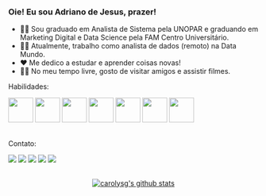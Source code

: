 ### Oie! Eu sou Adriano de Jesus, prazer!

- 👩‍🎓 Sou graduado em Analista de Sistema pela UNOPAR e graduando em Marketing Digital e Data Science pela FAM Centro Universitário.
- 👩‍💻 Atualmente, trabalho como analista de dados (remoto) na Data Mundo.
- ❤  Me dedico a estudar e aprender coisas novas! 
- 🏊‍♀️ No meu tempo livre, gosto de visitar amigos e assistir filmes.

Habilidades:

<div>
  <img src="https://cdn.jsdelivr.net/gh/devicons/devicon/icons/python/python-original.svg" width="50" height="50" />
  <img src="https://cdn.jsdelivr.net/gh/devicons/devicon/icons/pandas/pandas-original-wordmark.svg" width="50" height="50" />
  <img src="https://cdn.jsdelivr.net/gh/devicons/devicon/icons/numpy/numpy-original-wordmark.svg" width="50" height="50" />
  <img src="https://cdn.jsdelivr.net/gh/devicons/devicon/icons/googlecloud/googlecloud-original.svg" width="50" height="50" />
  <img src="https://cdn.jsdelivr.net/gh/devicons/devicon/icons/selenium/selenium-original.svg" width="50" height="50" />
  <img src="https://cdn.jsdelivr.net/gh/devicons/devicon/icons/postgresql/postgresql-original.svg" width="50" height="50" />
  <img src="https://cdn.jsdelivr.net/gh/devicons/devicon/icons/canva/canva-original.svg" width="50" height="50" />
</div>
<br>

Contato:

<div> 
  <a href="https://carolysg.github.io/" target="_blank"><img src="https://img.shields.io/badge/-Portfólio-%23AD0C6D?style=for-the-badge&Color=white" target="_blank"></a>
  <a href="https://drive.google.com/file/d/1zI5njTOyNVgmzRGwNLBODKTlr2IBKQ3k/view?usp=sharing" target="_blank"><img src="https://img.shields.io/badge/-Currículo-%23103B13?style=for-the-badge&Color=white" target="_blank"></a>
  <a href = "mailto:carolinagoshima@gmail.com"><img src="https://img.shields.io/badge/-Gmail-%23E65602?style=for-the-badge&logo=gmail&logoColor=white" target="_blank"></a>
  <a href="https://www.linkedin.com/in/carolyumi" target="_blank"><img src="https://img.shields.io/badge/-LinkedIn-%230077B5?style=for-the-badge&logo=linkedin&logoColor=white" target="_blank"></a>
   <a href="https://www.linkedin.com/in/adriano-de-jesus/" target="_blank"><img src="https://img.shields.io/badge/-LinkedIn-%230077B5?style=for-the-badge&logo=linkedin&logoColor=white" target="_blank"></a>
</div>

##

<p align="center">
  <a href="https://github.com/carolysg/github-readme-stats"><img align="center" src="https://github-readme-stats.zohan.tech/api?username=carolysg&count_private=true&show_icons=true&include_all_commits=true&hide_border=true&theme=dracula" alt="carolysg's github stats" /></a>
  </a>
</p>
